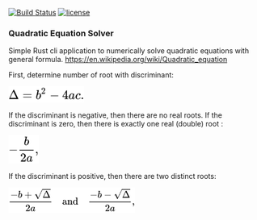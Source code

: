 [![Build Status](https://www.travis-ci.com/Antidote1911/quadraticsolver.svg?branch=master)](https://www.travis-ci.com/Antidote1911/quadraticsolver)
[![license](https://img.shields.io/badge/license-MIT-blue.svg)](./LICENSE)

### Quadratic Equation Solver


Simple Rust cli application to numerically solve quadratic equations with general formula.
https://en.wikipedia.org/wiki/Quadratic_equation


First, determine number of root with discriminant:

<img src="./pixmaps/delta.svg" width="150">


If the discriminant is negative, then there are no real roots. If the discriminant is zero, then there is exactly one real (double) root :

<img src="./pixmaps/double.svg" width="60">

If the discriminant is positive, then there are two distinct roots:

<img src="./pixmaps/solutions.svg" width="250">
